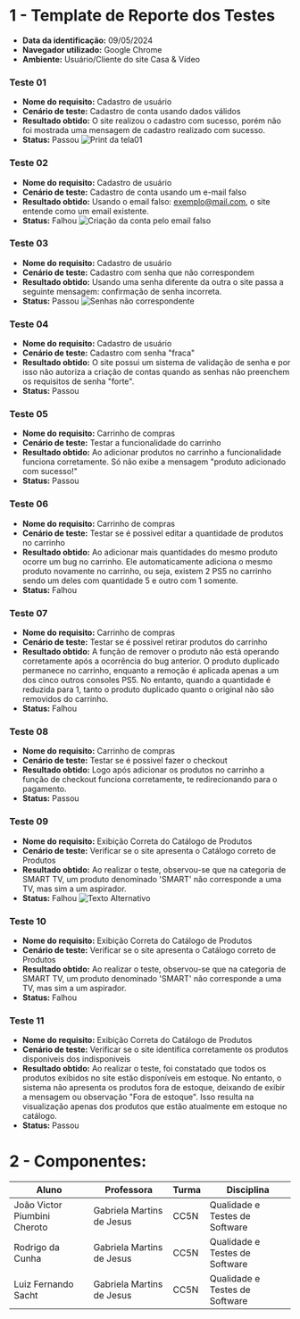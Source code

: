 # 1 - Template de Reporte dos Testes 

- **Data da identificação:** 09/05/2024
- **Navegador utilizado:** Google Chrome
- **Ambiente:** Usuário/Cliente do site Casa & Vídeo

### Teste 01

- **Nome do requisito:** Cadastro de usuário
- **Cenário de teste:** Cadastro de conta usando dados válidos
- **Resultado obtido:** O site realizou o cadastro com sucesso, porém não foi mostrada uma mensagem de cadastro realizado com sucesso.
- **Status:** Passou
![Print da tela01](https://i.imgur.com/ZhEApu9.jpeg)

### Teste 02

- **Nome do requisito:** Cadastro de usuário
- **Cenário de teste:** Cadastro de conta usando um e-mail falso
- **Resultado obtido:** Usando o email falso: exemplo@mail.com, o site entende como um email existente.
- **Status:** Falhou
![Criação da conta pelo email falso](https://i.imgur.com/fJnnpWK.png)


### Teste 03

- **Nome do requisito:** Cadastro de usuário
- **Cenário de teste:** Cadastro com senha que não correspondem
- **Resultado obtido:** Usando uma senha diferente da outra o site passa a seguinte mensagem: confirmação de senha incorreta. 
- **Status:** Passou
![Senhas não correspondente](https://i.imgur.com/BXHLYX0.png)


### Teste 04

- **Nome do requisito:** Cadastro de usuário
- **Cenário de teste:** Cadastro com senha "fraca"
- **Resultado obtido:** O site possui um sistema de validação de senha e por isso não autoriza a criação de contas quando as senhas não preenchem os requisitos de senha "forte".
- **Status:** Passou

### Teste 05

- **Nome do requisito:** Carrinho de compras 
- **Cenário de teste:** Testar a funcionalidade do carrinho
- **Resultado obtido:** Ao adicionar produtos no carrinho a funcionalidade funciona corretamente. Só não exibe a mensagem "produto adicionado com sucesso!"
- **Status:** Passou

### Teste 06

- **Nome do requisito:** Carrinho de compras 
- **Cenário de teste:** Testar se é possivel editar a quantidade de produtos no carrinho
- **Resultado obtido:** Ao adicionar mais quantidades do mesmo produto ocorre um bug no carrinho. Ele automaticamente adiciona o mesmo produto novamente no carrinho, ou seja, existem 2 PS5 no carrinho sendo um deles com quantidade 5 e outro com 1 somente.
- **Status:** Falhou

### Teste 07

- **Nome do requisito:** Carrinho de compras 
- **Cenário de teste:** Testar se é possivel retirar produtos do carrinho
- **Resultado obtido:** A função de remover o produto não está operando corretamente após a ocorrência do bug anterior. O produto duplicado permanece no carrinho, enquanto a remoção é aplicada apenas a um dos cinco outros consoles PS5. No entanto, quando a quantidade é reduzida para 1, tanto o produto duplicado quanto o original não são removidos do carrinho.
- **Status:** Falhou

### Teste 08

- **Nome do requisito:** Carrinho de compras 
- **Cenário de teste:** Testar se é possivel fazer o checkout
- **Resultado obtido:** Logo após adicionar os produtos no carrinho a função de checkout funciona corretamente, te redirecionando para o pagamento.
- **Status:** Passou

### Teste 09

- **Nome do requisito:** Exibição Correta do Catálogo de Produtos
- **Cenário de teste:** Verificar se o site apresenta o Catálogo correto de Produtos
- **Resultado obtido:** Ao realizar o teste, observou-se que na categoria de SMART TV, um produto denominado 'SMART' não corresponde a uma TV, mas sim a um aspirador.
- **Status:** Falhou
![Texto Alternativo](https://i.imgur.com/VZ3GFoj.jpeg)

### Teste 10

- **Nome do requisito:** Exibição Correta do Catálogo de Produtos
- **Cenário de teste:** Verificar se o site apresenta o Catálogo correto de Produtos
- **Resultado obtido:** Ao realizar o teste, observou-se que na categoria de SMART TV, um produto denominado 'SMART' não corresponde a uma TV, mas sim a um aspirador.
- **Status:** Falhou

### Teste 11

- **Nome do requisito:** Exibição Correta do Catálogo de Produtos
- **Cenário de teste:** Verificar se o site identifica corretamente os produtos disponiveis dos indisponiveis 
- **Resultado obtido:** Ao realizar o teste, foi constatado que todos os produtos exibidos no site estão disponíveis em estoque. No entanto, o sistema não apresenta os produtos fora de estoque, deixando de exibir a mensagem ou observação "Fora de estoque". Isso resulta na visualização apenas dos produtos que estão atualmente em estoque no catálogo.
- **Status:** Passou

# 2 - Componentes:

| Aluno                        | Professora                | Turma | Disciplina                     |
| ---------------------------- | ------------------------- | ----- | ------------------------------ |
| João Victor Piumbini Cheroto | Gabriela Martins de Jesus | CC5N  | Qualidade e Testes de Software |
| Rodrigo da Cunha             | Gabriela Martins de Jesus | CC5N  | Qualidade e Testes de Software |
| Luiz Fernando Sacht          | Gabriela Martins de Jesus | CC5N  | Qualidade e Testes de Software |

